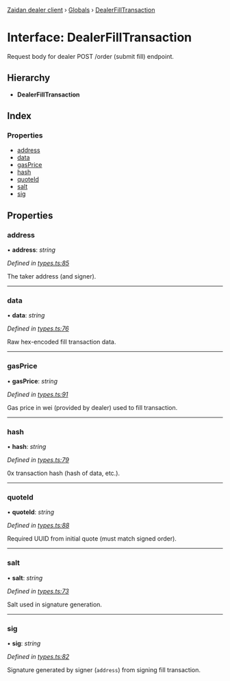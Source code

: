 [Zaidan dealer client](../README.md) › [Globals](../globals.md) › [DealerFillTransaction](dealerfilltransaction.md)

# Interface: DealerFillTransaction

Request body for dealer POST /order (submit fill) endpoint.

## Hierarchy

* **DealerFillTransaction**

## Index

### Properties

* [address](dealerfilltransaction.md#address)
* [data](dealerfilltransaction.md#data)
* [gasPrice](dealerfilltransaction.md#gasprice)
* [hash](dealerfilltransaction.md#hash)
* [quoteId](dealerfilltransaction.md#quoteid)
* [salt](dealerfilltransaction.md#salt)
* [sig](dealerfilltransaction.md#sig)

## Properties

###  address

• **address**: *string*

*Defined in [types.ts:85](https://github.com/ParadigmFoundation/zaidan-dealer-client/blob/8857c4e/src/types.ts#L85)*

The taker address (and signer).

___

###  data

• **data**: *string*

*Defined in [types.ts:76](https://github.com/ParadigmFoundation/zaidan-dealer-client/blob/8857c4e/src/types.ts#L76)*

Raw hex-encoded fill transaction data.

___

###  gasPrice

• **gasPrice**: *string*

*Defined in [types.ts:91](https://github.com/ParadigmFoundation/zaidan-dealer-client/blob/8857c4e/src/types.ts#L91)*

Gas price in wei (provided by dealer) used to fill transaction.

___

###  hash

• **hash**: *string*

*Defined in [types.ts:79](https://github.com/ParadigmFoundation/zaidan-dealer-client/blob/8857c4e/src/types.ts#L79)*

0x transaction hash (hash of data, etc.).

___

###  quoteId

• **quoteId**: *string*

*Defined in [types.ts:88](https://github.com/ParadigmFoundation/zaidan-dealer-client/blob/8857c4e/src/types.ts#L88)*

Required UUID from initial quote (must match signed order).

___

###  salt

• **salt**: *string*

*Defined in [types.ts:73](https://github.com/ParadigmFoundation/zaidan-dealer-client/blob/8857c4e/src/types.ts#L73)*

Salt used in signature generation.

___

###  sig

• **sig**: *string*

*Defined in [types.ts:82](https://github.com/ParadigmFoundation/zaidan-dealer-client/blob/8857c4e/src/types.ts#L82)*

Signature generated by signer (`address`) from signing fill transaction.
